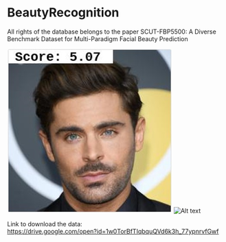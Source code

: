 # BeautyRecognition

All rights of the database belongs to the paper SCUT-FBP5500: A Diverse Benchmark Dataset for Multi-Paradigm Facial Beauty Prediction   

![Alt text](Bild1.jpg?raw=true "Face 1")
![Alt text](image.jpg?raw=true "Face 2")

Link to download the data:  
https://drive.google.com/open?id=1w0TorBfTIqbquQVd6k3h_77ypnrvfGwf
